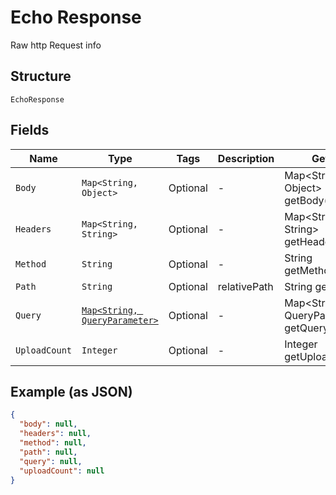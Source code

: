 
# Echo Response

Raw http Request info

## Structure

`EchoResponse`

## Fields

| Name | Type | Tags | Description | Getter | Setter |
|  --- | --- | --- | --- | --- | --- |
| `Body` | `Map<String, Object>` | Optional | - | Map<String, Object> getBody() | setBody(Map<String, Object> body) |
| `Headers` | `Map<String, String>` | Optional | - | Map<String, String> getHeaders() | setHeaders(Map<String, String> headers) |
| `Method` | `String` | Optional | - | String getMethod() | setMethod(String method) |
| `Path` | `String` | Optional | relativePath | String getPath() | setPath(String path) |
| `Query` | [`Map<String, QueryParameter>`](../../doc/models/query-parameter.md) | Optional | - | Map<String, QueryParameter> getQuery() | setQuery(Map<String, QueryParameter> query) |
| `UploadCount` | `Integer` | Optional | - | Integer getUploadCount() | setUploadCount(Integer uploadCount) |

## Example (as JSON)

```json
{
  "body": null,
  "headers": null,
  "method": null,
  "path": null,
  "query": null,
  "uploadCount": null
}
```

